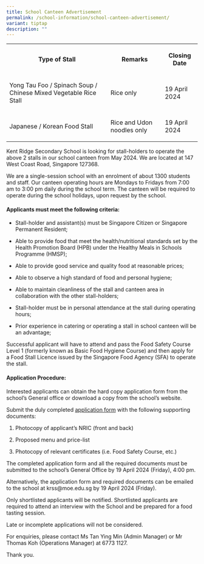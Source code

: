 ```yaml
---
title: School Canteen Advertisement
permalink: /school-information/school-canteen-advertisement/
variant: tiptap
description: ""
---
```

<table>
<tbody>
<tr>
<th rowspan="1" colspan="1">
<p>Type of Stall</p>
</th>
<th rowspan="1" colspan="1">
<p>Remarks</p>
</th>
<th rowspan="1" colspan="1">
<p>Closing Date</p>
</th>
</tr>
<tr>
<td rowspan="1" colspan="1">
<p>Yong Tau Foo / Spinach Soup / Chinese Mixed Vegetable Rice Stall</p>
</td>
<td rowspan="1" colspan="1">
<p>Rice only</p>
</td>
<td rowspan="1" colspan="1">
<p>19 April 2024</p>
</td>
</tr>
<tr>
<td rowspan="1" colspan="1">
<p>Japanese / Korean Food Stall</p>
</td>
<td rowspan="1" colspan="1">
<p>Rice and Udon noodles only</p>
</td>
<td rowspan="1" colspan="1">
<p>19 April 2024</p>
</td>
</tr>
</tbody>
</table>
<p>Kent Ridge Secondary School is looking for stall-holders to operate the
above 2 stalls in our school canteen from May 2024. We are located at 147
West Coast Road, Singapore 127368.</p>
<p>We are a single-session school with an enrolment of about 1300 students
and staff. Our canteen operating hours are Mondays to Fridays from 7:00
am to 3:00 pm daily during the school term. The canteen will be required
to operate during the school holidays, upon request by the school.</p>
<h4><strong>Applicants must meet the following criteria:</strong></h4>
<ul data-tight="true" class="tight">
<li>
<p>Stall-holder and assistant(s) must be Singapore Citizen or Singapore Permanent
Resident;</p>
</li>
<li>
<p>Able to provide food that meet the health/nutritional standards set by
the Health Promotion Board (HPB) under the Healthy Meals in Schools Programme
(HMSP);</p>
</li>
<li>
<p>Able to provide good service and quality food at reasonable prices;</p>
</li>
<li>
<p>Able to observe a high standard of food and personal hygiene;</p>
</li>
<li>
<p>Able to maintain cleanliness of the stall and canteen area in collaboration
with the other stall-holders;</p>
</li>
<li>
<p>Stall-holder must be in personal attendance at the stall during operating
hours;</p>
</li>
<li>
<p>Prior experience in catering or operating a stall in school canteen will
be an advantage;</p>
</li>
</ul>
<p>Successful applicant will have to attend and pass the Food Safety Course
Level 1 (formerly known as Basic Food Hygiene Course) and then apply for
a Food Stall Licence issued by the Singapore Food Agency (SFA) to operate
the stall.</p>
<h4><strong>Application Procedure:</strong></h4>
<p>Interested applicants can obtain the hard copy application form from the
school’s General office or download a copy from the school’s website.</p>
<p>Submit the duly completed <a href="/files/Application_for_Canteen_Stall_in_Existing_School_KRSS.pdf" rel="noopener noreferrer nofollow" target="_blank">application form</a> with
the following supporting documents:</p>
<ol data-tight="true" class="tight">
<li>
<p>Photocopy of applicant’s NRIC (front and back)</p>
</li>
<li>
<p>Proposed menu and price-list</p>
</li>
<li>
<p>Photocopy of relevant certificates (i.e. Food Safety Course, etc.)</p>
</li>
</ol>
<p>The completed application form and all the required documents must be
submitted to the school’s General Office by 19 April 2024 (Friday), 4:00
pm.</p>
<p>Alternatively, the application form and required documents can be emailed
to the school at&nbsp;<a rel="noopener noreferrer nofollow" target="_blank">krss@moe.edu.sg</a>&nbsp;by
19 April 2024 (Friday).</p>
<p>Only shortlisted applicants will be notified. Shortlisted applicants are
required to attend an interview with the School and be prepared for a food
tasting session.</p>
<p>Late or incomplete applications will not be considered.</p>
<p>For enquiries, please contact Ms Tan Ying Min (Admin Manager) or Mr Thomas
Koh (Operations Manager) at 6773 1127.</p>
<p>Thank you.</p>
<p>&nbsp;</p>